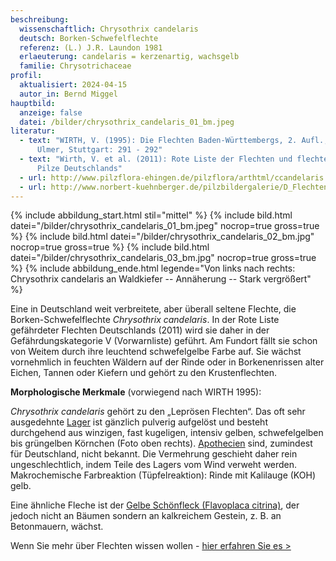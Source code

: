 ```yaml
---
beschreibung:
  wissenschaftlich: Chrysothrix candelaris
  deutsch: Borken-Schwefelflechte
  referenz: (L.) J.R. Laundon 1981
  erlaeuterung: candelaris = kerzenartig, wachsgelb
  familie: Chrysotrichaceae
profil:
  aktualisiert: 2024-04-15
  autor_in: Bernd Miggel
hauptbild:
  anzeige: false
  datei: /bilder/chrysothrix_candelaris_01_bm.jpeg
literatur:
  - text: "WIRTH, V. (1995): Die Flechten Baden-Württembergs, 2. Aufl., 1006 S.;
      Ulmer, Stuttgart: 291 - 292"
  - text: "Wirth, V. et al. (2011): Rote Liste der Flechten und flechtenbewohnende
      Pilze Deutschlands"
  - url: http://www.pilzflora-ehingen.de/pilzflora/arthtml/ccandelaris.php
  - url: http://www.norbert-kuehnberger.de/pilzbildergalerie/D_Flechten-Lichenes_-_226_Arten/index.htm
---
```

{% include abbildung_start.html stil="mittel" %}
{% include bild.html datei="/bilder/chrysothrix_candelaris_01_bm.jpeg" nocrop=true gross=true %}
{% include bild.html datei="/bilder/chrysothrix_candelaris_02_bm.jpg" nocrop=true gross=true %}
{% include bild.html datei="/bilder/chrysothrix_candelaris_03_bm.jpg" nocrop=true gross=true %}
{% include abbildung_ende.html legende="Von links nach rechts:  Chrysothrix candelaris an Waldkiefer   --   Annäherung   --   Stark vergrößert" %}

Eine in Deutschland weit verbreitete, aber überall seltene Flechte, die Borken-Schwefelflechte *Chrysothrix candelaris*. In der Rote Liste gefährdeter Flechten Deutschlands (2011) wird sie daher in der Gefährdungskategorie V (Vorwarnliste) geführt. Am Fundort fällt sie schon von Weitem durch ihre leuchtend schwefelgelbe Farbe auf. Sie wächst vornehmlich in feuchten Wäldern auf der Rinde oder in Borkenenrissen alter Eichen, Tannen oder Kiefern und gehört zu den Krustenflechten.

**Morphologische Merkmale** (vorwiegend nach WIRTH 1995):

*Chrysothrix candelaris* gehört zu den „Leprösen Flechten“. Das oft sehr ausgedehnte [Lager](Lager "Glossar") ist gänzlich pulverig aufgelöst und besteht durchgehend aus winzigen, fast kugeligen, intensiv gelben, schwefelgelben bis grüngelben Körnchen (Foto oben rechts). [Apothecien](Apothecien "Glossar") sind, zumindest für Deutschland, nicht bekannt. Die Vermehrung geschieht daher rein ungeschlechtlich, indem Teile des Lagers vom Wind verweht werden.
Makrochemische Farbreaktion (Tüpfelreaktion): Rinde mit Kalilauge (KOH) gelb.

Eine ähnliche Fleche ist der [Gelbe Schönfleck (Flavoplaca citrina)](/pilze/flavoplaca-citrina-zitronen-schönfleck), der jedoch nicht an Bäumen sondern an kalkreichem Gestein, z. B. an Betonmauern, wächst.

Wenn Sie mehr über Flechten wissen wollen - [hier erfahren Sie es >](/verwandt/flechten)